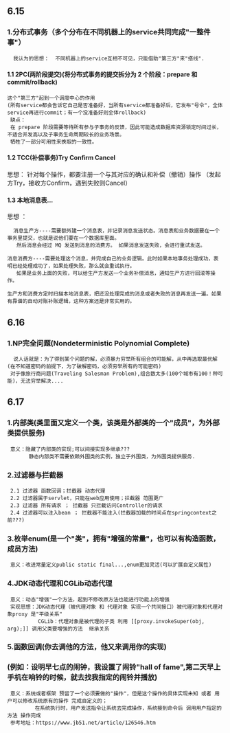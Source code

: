 
## 6.15

### 1.分布式事务（多个分布在不同机器上的service共同完成"一整件事"）
      我认为的思想：  不同机器上的service互相不可见，只能借助"第三方"来"搭线".
       
#### 1.1 2PC(两阶段提交)(将分布式事务的提交拆分为 2 个阶段：prepare 和 commit/rollback)
    这个"第三方"起到一个调度中心的作用
    (所有service都会告诉它自己是否准备好，当所有service都准备好后，它发布"号令"，全体service再进行commit；有一个没准备好则全体rollback)
     缺点：
     在 prepare 阶段需要等待所有参与子事务的反馈，因此可能造成数据库资源锁定时间过长，不适合并发高以及子事务生命周期较长的业务场景。
     牺牲了一部分可用性来换取的一致性。
     
#### 1.2 TCC(补偿事务)Try Confirm Cancel 
   思想：    针对每个操作，都要注册一个与其对应的确认和补偿（撤销）操作  （发起方Try，接收方Confirm，遇到失败则Cancel）
   
#### 1.3 本地消息表...
  思想 ：
  
      消息生产方----需要额外建一个消息表，并记录消息发送状态。消息表和业务数据要在一个事务里提交，也就是说他们要在一个数据库里面。
       然后消息会经过 MQ 发送到消息的消费方。 如果消息发送失败，会进行重试发送。
         
    消息消费方----需要处理这个消息，并完成自己的业务逻辑。此时如果本地事务处理成功，表明已经处理成功了，如果处理失败，那么就会重试执行。
       如果是业务上面的失败，可以给生产方发送一个业务补偿消息，通知生产方进行回滚等操作。

    生产方和消费方定时扫描本地消息表，把还没处理完成的消息或者失败的消息再发送一遍。如果有靠谱的自动对账补账逻辑，这种方案还是非常实用的。


## 6.16

### 1.NP完全问题(Nondeterministic Polynomial Complete)
      说人话就是：为了得到某个问题的解，必须暴力穷举所有组合的可能解，从中再选取最优解(在不知道密码的前提下，为了破解密码，必须穷举所有的可能密码)
     对于像旅行商问题(Traveling Salesman Problem),组合数太多(100个城市有100！种可能)，无法穷举解决....

## 6.17
### 1.内部类(类里面又定义一个类，该类是外部类的一个"成员"，为外部类提供服务)
     意义：隐藏了内部类的实现;可以间接实现多继承???
           静态内部类不需要依赖外围类的实例，独立于外围类，为外围类提供服务.
### 2.过滤器与拦截器
     2.1 过滤器 函数回调；拦截器 动态代理
     2.2 过滤器属于servlet，只能在web应用使用；拦截器 范围更广
     2.3 过滤器 所有请求 ； 拦截器 只拦截访问Controller的请求
     2.4 过滤器可以注入bean ； 拦截器不能注入(拦截器加载的时间点在springcontext之前???)
### 3.枚举enum(是一个"类"，拥有"增强的常量"，也可以有构造函数，成员方法)
     意义：改进常量定义public static final...,enum更加灵活(可以扩展自定义属性)
### 4.JDK动态代理和CGLib动态代理
     意义：动态"增强"一个方法，起到不修改原方法也能进行功能上的增强
     实现思想：JDK动态代理（被代理对象 和 代理对象 实现一个共同接口）被代理对象和代理对象proxy 是"平级关系"
              CGLib：代理对象是被代理的子类 利用 [[proxy.invokeSuper(obj, arg);]] 调用父类要增强的方法  继承关系 
              
### 5.函数回调(你去调他的方法，他又来调用你的实现)
###     (例如：设明早七点的闹钟，我设置了闹铃"hall of fame",第二天早上手机在响铃的时候，就去找我指定的闹铃并播放)
     意义：系统或者框架 预留了一个必须要做的"操作"，但是这个操作的具体实现未知 或者 用户可以修改系统原有的操作 完成自定义的；
             在系统执行时，用户发送指令让系统去完成操作，系统接到命令后 调用用户指定的方法 操作完成 
     参考地址：https://www.jb51.net/article/126546.htm
